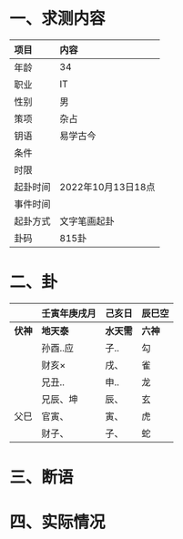 # 一、求测内容
|项目|内容|
|:-|:-|
|年龄|34|
|职业|IT|
|性别|男|
|策项|杂占|
|钥语|易学古今|
|条件||
|时限||
|起卦时间|2022年10月13日18点|
|事件时间||
|起卦方式|文字笔画起卦|
|卦码|815卦|

# 二、卦
||壬寅年庚戌月|己亥日|辰巳空|
|:-|:-|:-|:-|
|**伏神**|**地天泰**|**水天需**|**六神**|
||孙酉..应|子..|勾|
||财亥×|戌、|雀|
||兄丑..|申..|龙|
||兄辰、坤|辰、|玄|
|父巳|官寅、|寅、|虎|
||财子、|子、|蛇|


# 三、断语

# 四、实际情况